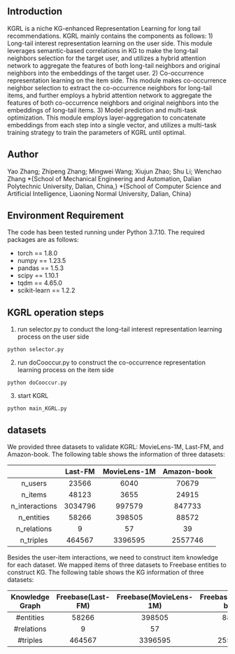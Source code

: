 ## Introduction
KGRL is a niche KG-enhanced Representation Learning for long tail recommendations. KGRL mainly contains the components as follows: 1) Long-tail interest representation learning on the user side. This module leverages semantic-based correlations in KG to make the long-tail neighbors selection for the target user, and utilizes a hybrid attention network to aggregate the features of both long-tail neighbors and original neighbors into the embeddings of the target user. 2) Co-occurrence representation learning on the item side. This module makes co-occurrence neighbor selection to extract the co-occurrence neighbors for long-tail items, and further employs a hybrid attention network to aggregate the features of both co-occurrence neighbors and original neighbors into the embeddings of long-tail items. 3) Model prediction and multi-task optimization. This module employs layer-aggregation to concatenate embeddings from each step into a single vector, and utilizes a multi-task training strategy to train the parameters of KGRL until optimal.

## Author
Yao Zhang; Zhipeng Zhang; Mingwei Wang; Xiujun Zhao; Shu Li; Wenchao Zhang 
*{School of Mechanical Engineering and Automation, Dalian Polytechnic University, Dalian, China,}
*{School of Computer Science and Artificial Intelligence, Liaoning Normal University, Dalian, China}

## Environment Requirement
The code has been tested running under Python 3.7.10. The required packages are as follows:
* torch == 1.8.0
* numpy == 1.23.5
* pandas == 1.5.3
* scipy == 1.10.1
* tqdm == 4.65.0
* scikit-learn == 1.2.2

## KGRL operation steps
1. run selector.py to conduct the long-tail interest representation learning process on the user side
~~~
python selector.py
~~~
2. run doCooccur.py to construct the co-occurrence representation learning process on the item side
~~~
python doCooccur.py
~~~
3. start KGRL
~~~
python main_KGRL.py
~~~


## datasets
We provided three datasets to validate KGRL: MovieLens-1M, Last-FM, and Amazon-book. The following table shows the information of three datasets:

|                | Last-FM |MovieLens-1M| Amazon-book |
| :------------: | :-----: |  :-----:   |:-----:   |
|    n_users     |  23566  |    6040    | 70679 |
|    n_items     |  48123  |    3655    |24915|
| n_interactions | 3034796 |   997579   |847733|
|   n_entities   | 58266  |   398505   | 88572|
|  n_relations   |    9    |     57     | 39|
|   n_triples    | 464567  |   3396595  |2557746|

Besides the user-item interactions, we need to construct item knowledge for each dataset. We mapped items of three datasets to Freebase entities to construct KG.
The following table shows the KG information of three datasets:

| Knowledge Graph |   Freebase(Last-FM)   |  Freebase(MovieLens-1M)  | Freebase(Amazon-book)
|:---------------:|          :-----------:         |     :-------:     |:-------:     |
|   #entities    |              58266            |       398505      |88572|
|   #relations   |                 9              |         57        |39|
|    #triples    |              464567            |       3396595     |2557746|
